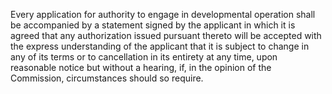 Every application for authority to engage in developmental operation shall be accompanied by a statement signed by the applicant in which it is agreed that any authorization issued pursuant thereto will be accepted with the express understanding of the applicant that it is subject to change in any of its terms or to cancellation in its entirety at any time, upon reasonable notice but without a hearing, if, in the opinion of the Commission, circumstances should so require.

